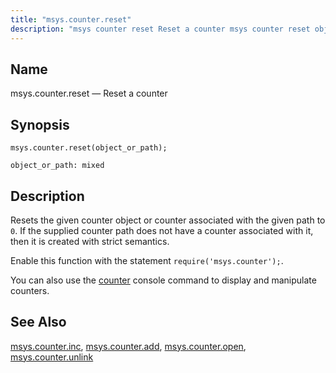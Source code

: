 ```yaml
---
title: "msys.counter.reset"
description: "msys counter reset Reset a counter msys counter reset object or path Resets the given counter object or counter associated with the given path to 0 If the supplied counter path does not have a counter associated with it then it is created with strict semantics Enable this function with..."
---
```


<a name="lua.ref.msys.counter.reset"></a> 
## Name

msys.counter.reset — Reset a counter

<a name="idp17830384"></a> 
## Synopsis

`msys.counter.reset(object_or_path);`

`object_or_path: mixed`<a name="idp17833312"></a> 
## Description

Resets the given counter object or counter associated with the given path to `0`. If the supplied counter path does not have a counter associated with it, then it is created with strict semantics.

Enable this function with the statement `require('msys.counter');`.

You can also use the [counter](console_commands.counter "counter") console command to display and manipulate counters.

<a name="idp17837808"></a> 
## See Also

[msys.counter.inc](lua.ref.msys.counter.inc "msys.counter.inc"), [msys.counter.add](lua.ref.msys.counter.add "msys.counter.add"), [msys.counter.open](lua.ref.msys.counter.open "msys.counter.open"), [msys.counter.unlink](lua.ref.msys.counter.unlink "msys.counter.unlink")